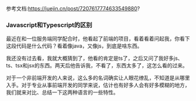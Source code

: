 参考文档:https://juejin.cn/post/7207617774633549880?
### Javascript和Typescript的区别

最近在和一位服务端同学配合时，他看起了前端的项目，看着看着问起我，你看下这段代码是什么代码？看着像java，又像js，到底是啥东西。

我还没有过去看，我就大概猜到了，他看的肯定是ts了，之后又问了我好多js、ts、tsx和jsx的东西。两天后他告诉我，不看了，东西太多了，这怎么看的过来。

对于一个非前端开发的人来说，这么多的名词确实让人眼花缭乱，不知道是从哪里入手。对于专业从事前端开发的同学来说，估计也有好多人会有好多模糊的地方，我们就来对比、总结一下这两种语言的一些特性。

### 